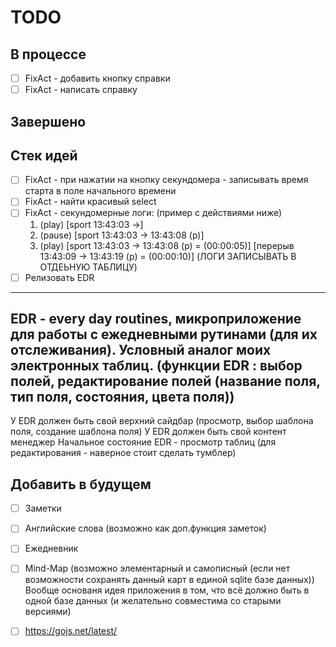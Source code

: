 # TODO

## В процессе

- [ ] FixAct - добавить кнопку справки
- [ ] FixAct - написать справку

## Завершено


## Стек идей

- [ ] FixAct - при нажатии на кнопку секундомера - записывать время старта в поле начального времени
- [ ] FixAct - найти красивый select
- [ ] FixAct - секундомерные логи: (пример с действиями ниже)
    1. (play)
    [sport 13:43:03 ->]
    2. (pause)
    [sport 13:43:03 -> 13:43:08 (p)]
    3. (play)
    [sport 13:43:03 -> 13:43:08 (p) = (00:00:05)]
    [перерыв 13:43:09 -> 13:43:19 (p) = (00:00:10)]
    (ЛОГИ ЗАПИСЫВАТЬ В ОТДЕЬНУЮ ТАБЛИЦУ)
- [ ] Релизовать EDR
---
EDR - every day routines, микроприложение для работы с ежедневными рутинами (для их отслеживания). Условный аналог моих электронных таблиц.
(функции EDR : выбор полей, редактирование полей (название поля, тип поля, состояния, цвета поля))
---
У EDR должен быть свой верхний сайдбар (просмотр, выбор шаблона поля, создание шаблона поля)
У EDR должен быть свой контент менеджер
Начальное состояние EDR - просмотр таблиц (для редактирования - наверное стоит сделать тумблер)


## Добавить в будущем

- [ ] Заметки
- [ ] Английские слова (возможно как доп.функция заметок)
- [ ] Ежедневник
- [ ] Mind-Map (возможно элементарный и самописный (если нет возможности сохранять данный карт в единой sqlite базе данных))
Вообще основаня идея приложения в том, что всё должно быть в одной базе данных (и желательно совместима со старыми версиями)
- [ ] https://gojs.net/latest/


[//]: # (Возможно в будущем стоит использовать системы управления задачами, такие как GitHub Issues, GitLab Issues, Jira, Trello )
